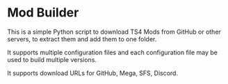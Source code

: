 # Mod Builder
This is a simple Python script to download TS4 Mods from GitHub or other servers, to extract them and add them to one folder.

It supports multiple configuration files and each configuration file may be used to build multiple versions.

It supports download URLs for GitHub, Mega, SFS, Discord.
